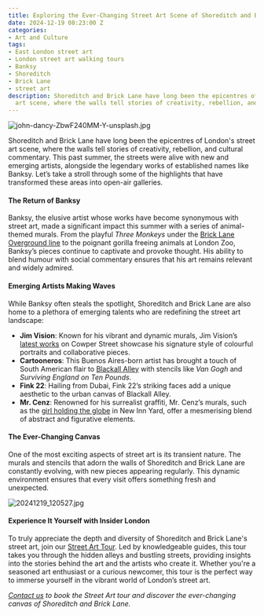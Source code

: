 ```yaml
---
title: Exploring the Ever-Changing Street Art Scene of Shoreditch and Brick Lane
date: 2024-12-19 08:23:00 Z
categories:
- Art and Culture
tags:
- East London street art
- London street art walking tours
- Banksy
- Shoreditch
- Brick Lane
- street art
description: Shoreditch and Brick Lane have long been the epicentres of London's street
  art scene, where the walls tell stories of creativity, rebellion, and cultural commentary
---
```


![john-dancy-ZbwF240MM-Y-unsplash.jpg](/uploads/john-dancy-ZbwF240MM-Y-unsplash.jpg)

Shoreditch and Brick Lane have long been the epicentres of London's street art scene, where the walls tell stories of creativity, rebellion, and cultural commentary. This past summer, the streets were alive with new and emerging artists, alongside the legendary works of established names like Banksy. Let’s take a stroll through some of the highlights that have transformed these areas into open-air galleries.

#### The Return of Banksy

Banksy, the elusive artist whose works have become synonymous with street art, made a significant impact this summer with a series of animal-themed murals. From the playful *Three Monkeys* under the [Brick Lane Overground line](https://metro.co.uk/2024/08/13/map-shows-find-banksys-best-graffiti-spate-new-london-artworks-21415341/) to the poignant gorilla freeing animals at London Zoo, Banksy’s pieces continue to captivate and provoke thought. His ability to blend humour with social commentary ensures that his art remains relevant and widely admired.

#### Emerging Artists Making Waves

While Banksy often steals the spotlight, Shoreditch and Brick Lane are also home to a plethora of emerging talents who are redefining the street art landscape:

- **Jim Vision**: Known for his vibrant and dynamic murals, Jim Vision’s [latest works](https://www.atfirstsightgallery.com/blogs/blog/street) on Cowper Street showcase his signature style of colourful portraits and collaborative pieces.
- **Cartooneros**: This Buenos Aires-born artist has brought a touch of South American flair to [Blackall Alley](https://yieldgallery.com/news/beyond-banksy-the-other-british-street-artists-you-should-know/) with stencils like *Van Gogh* and *Surviving England on Ten Pounds*.
- **Fink 22**: Hailing from Dubai, Fink 22’s striking faces add a unique aesthetic to the urban canvas of Blackall Alley.
- **Mr. Cenz**: Renowned for his surrealist graffiti, Mr. Cenz’s murals, such as the [girl holding the globe](https://metro.co.uk/2024/08/13/map-shows-find-banksys-best-graffiti-spate-new-london-artworks-21415341/) in New Inn Yard, offer a mesmerising blend of abstract and figurative elements.

#### The Ever-Changing Canvas

One of the most exciting aspects of street art is its transient nature. The murals and stencils that adorn the walls of Shoreditch and Brick Lane are constantly evolving, with new pieces appearing regularly. This dynamic environment ensures that every visit offers something fresh and unexpected.

![20241219_120527.jpg](/uploads/20241219_120527.jpg)

#### Experience It Yourself with Insider London

To truly appreciate the depth and diversity of Shoreditch and Brick Lane's street art, join our [Street Art Tour](https://www.insiderlondon.com/london/educational-tours/street-art-tour-london/). Led by knowledgeable guides, this tour takes you through the hidden alleys and bustling streets, providing insights into the stories behind the art and the artists who create it. Whether you're a seasoned art enthusiast or a curious newcomer, this tour is the perfect way to immerse yourself in the vibrant world of London’s street art.

*[Contact us](mailto:contact@insiderlondon.com) to book the Street Art tour and discover the ever-changing canvas of Shoreditch and Brick Lane.*